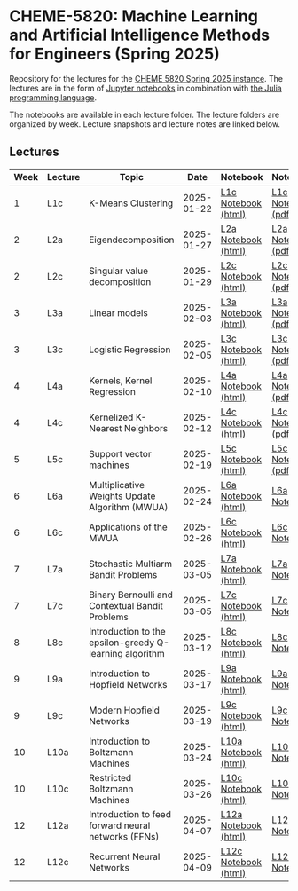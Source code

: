 # CHEME-5820: Machine Learning and Artificial Intelligence Methods for Engineers (Spring 2025)
Repository for the lectures for the [CHEME 5820 Spring 2025 instance](https://classes.cornell.edu/browse/roster/SP25/class/CHEME/5820). The lectures are in the form of [Jupyter notebooks](https://jupyter.org) in combination with [the Julia programming language](https://julialang.org). 

The notebooks are available in each lecture folder. The lecture folders are organized by week. Lecture snapshots and lecture notes are linked below.

## Lectures
| Week | Lecture |   Topic   |  Date       | Notebook | Notes
|------|---------|------ | ------|--------------------------------------------------------------------------|--------|
| 1    | L1c     | K-Means Clustering | 2025-01-22 | [L1c Notebook (html)](https://htmlview.glitch.me/?https://github.com/varnerlab/CHEME-5820-Lectures-Spring-2025/blob/main/lectures/week-1/L1c/CHEME-5820-L1c-UnsupervisedLearningAndClustering-S2025.html) | [L1c Notes (pdf)](https://github.com/varnerlab/CHEME-5820-Lectures-Spring-2025/blob/main/lectures/week-1/L1c/docs/Notes.pdf) |
| 2    | L2a     | Eigendecomposition | 2025-01-27 | [L2a Notebook (html)](https://htmlview.glitch.me/?https://github.com/varnerlab/CHEME-5820-Lectures-Spring-2025/blob/main/lectures/week-2/L2a/CHEME-5820-L2a-EigenDecomposition-S2025.html) | [L2a Notes (pdf)](https://github.com/varnerlab/CHEME-5820-Lectures-Spring-2025/blob/main/lectures/week-2/L2a/docs/Notes.pdf) |
| 2    | L2c     | Singular value decomposition | 2025-01-29 | [L2c Notebook (html)](https://htmlview.glitch.me/?https://github.com/varnerlab/CHEME-5820-Lectures-Spring-2025/blob/main/lectures/week-2/L2c/CHEME-5820-L2c-SingularValueDecomposition-S2025.html) | [L2c Notes (pdf)](https://github.com/varnerlab/CHEME-5820-Lectures-Spring-2025/blob/main/lectures/week-2/L2c/docs/Notes.pdf) |
| 3    | L3a     | Linear models | 2025-02-03 | [L3a Notebook (html)](https://htmlview.glitch.me/?https://github.com/varnerlab/CHEME-5820-Lectures-Spring-2025/blob/main/lectures/week-3/L3a/CHEME-5820-L3a-LinearRegressionModels-S2025.html) | [L3a Notes (pdf)](https://github.com/varnerlab/CHEME-5820-Lectures-Spring-2025/blob/main/lectures/week-3/L3a/docs/Notes.pdf) |
| 3    | L3c     | Logistic Regression | 2025-02-05 | [L3c Notebook (html)](https://htmlview.glitch.me/?https://github.com/varnerlab/CHEME-5820-Lectures-Spring-2025/blob/main/lectures/week-3/L3c/CHEME-5820-L3c-LogisticsRegressionModels-S2025.html) | [L3c Notes (pdf)](https://github.com/varnerlab/CHEME-5820-Lectures-Spring-2025/blob/main/lectures/week-3/L3c/docs/Notes.pdf) |
| 4    | L4a     | Kernels, Kernel Regression | 2025-02-10 | [L4a Notebook (html)](https://htmlview.glitch.me/?https://github.com/varnerlab/CHEME-5820-Lectures-Spring-2025/blob/main/lectures/week-4/L4a/CHEME-5820-L4a-KernelRegression-S2025.html) | [L4a Notes (pdf)](https://github.com/varnerlab/CHEME-5820-Lectures-Spring-2025/blob/main/lectures/week-4/L4a/docs/Notes.pdf) |
| 4    | L4c     | Kernelized K-Nearest Neighbors | 2025-02-12 | [L4c Notebook (html)](https://htmlview.glitch.me/?https://github.com/varnerlab/CHEME-5820-Lectures-Spring-2025/blob/main/lectures/week-4/L4c/CHEME-5820-L4c-KNN-S2025.html) | [L4c Notes (pdf)](https://github.com/varnerlab/CHEME-5820-Lectures-Spring-2025/blob/main/lectures/week-4/L4c/docs/Notes.pdf) |
| 5    | L5c     | Support vector machines | 2025-02-19 | [L5c Notebook (html)](https://htmlview.glitch.me/?https://github.com/varnerlab/CHEME-5820-Lectures-Spring-2025/blob/main/lectures/week-5/L5c/CHEME-5820-L5c-SupportVectorMachine-S2025.html) | [L5c Notes (pdf)](https://github.com/varnerlab/CHEME-5820-Lectures-Spring-2025/blob/main/lectures/week-5/L5c/docs/Notes.pdf) |
| 6    | L6a     | Multiplicative Weights Update Algorithm (MWUA) | 2025-02-24 | [L6a Notebook (html)](https://htmlview.glitch.me/?https://github.com/varnerlab/CHEME-5820-Lectures-Spring-2025/blob/main/lectures/week-6/L6a/CHEME-5820-L6a-MWA-S2025.html) | [L6a Notes](https://github.com/varnerlab/CHEME-5820-Lectures-Spring-2025/blob/main/lectures/week-6/L6a/docs) |
| 6    | L6c     | Applications of the MWUA | 2025-02-26 | [L6c Notebook (html)](https://htmlview.glitch.me/?https://github.com/varnerlab/CHEME-5820-Lectures-Spring-2025/blob/main/lectures/week-6/L6c/CHEME-5820-L6c-ApplicationsOfMWU-S2025.html) | [L6c Notes](https://github.com/varnerlab/CHEME-5820-Lectures-Spring-2025/blob/main/lectures/week-6/L6c/docs) |
| 7    | L7a     | Stochastic Multiarm Bandit Problems | 2025-03-05 | [L7a Notebook (html)](https://htmlview.glitch.me/?https://github.com/varnerlab/CHEME-5820-Lectures-Spring-2025/blob/main/lectures/week-7/L7a/CHEME-5820-L7a-MultiarmBanditProblems-S2025.html) | [L7a Notes](https://github.com/varnerlab/CHEME-5820-Lectures-Spring-2025/blob/main/lectures/week-7/L7a/docs) |
| 7    | L7c     | Binary Bernoulli and Contextual Bandit Problems | 2025-03-05 | [L7c Notebook (html)](https://htmlview.glitch.me/?https://github.com/varnerlab/CHEME-5820-Lectures-Spring-2025/blob/main/lectures/week-7/L7c/CHEME-5820-L7c-BinaryContextualBandit-S2025.html) | [L7c Notes](https://github.com/varnerlab/CHEME-5820-Lectures-Spring-2025/blob/main/lectures/week-7/L7c/docs) |
| 8    | L8c     | Introduction to the epsilon-greedy Q-learning algorithm | 2025-03-12 | [L8c Notebook (html)](https://htmlview.glitch.me/?https://github.com/varnerlab/CHEME-5820-Lectures-Spring-2025/blob/main/lectures/week-8/L8c/CHEME-5820-L8c-QLearning-S2025.html) | [L8c Notes](https://github.com/varnerlab/CHEME-5820-Lectures-Spring-2025/blob/main/lectures/week-8/L8c/docs) |
| 9    | L9a     | Introduction to Hopfield Networks | 2025-03-17 | [L9a Notebook (html)](https://htmlview.glitch.me/?https://github.com/varnerlab/CHEME-5820-Lectures-Spring-2025/blob/main/lectures/week-9/L9a/CHEME-5820-L9a-HopfieldNetworks-S2025.html) | [L9a Notes](https://github.com/varnerlab/CHEME-5820-Lectures-Spring-2025/blob/main/lectures/week-9/L9a/docs) |
| 9    | L9c     | Modern Hopfield Networks | 2025-03-19 | [L9c Notebook (html)](https://htmlview.glitch.me/?https://github.com/varnerlab/CHEME-5820-Lectures-Spring-2025/blob/main/lectures/week-9/L9c/CHEME-5820-L9c-ModernHopfield-S2025.html) | [L9c Notes](https://github.com/varnerlab/CHEME-5820-Lectures-Spring-2025/blob/main/lectures/week-9/L9c/docs) |
| 10    | L10a     | Introduction to Boltzmann Machines | 2025-03-24 | [L10a Notebook (html)](https://htmlview.glitch.me/?https://github.com/varnerlab/CHEME-5820-Lectures-Spring-2025/blob/main/lectures/week-10/L10a/CHEME-5820-L10a-BoltzmannMachines-S2025.html) | [L10a Notes](https://github.com/varnerlab/CHEME-5820-Lectures-Spring-2025/blob/main/lectures/week-10/L10a/docs) |
| 10    | L10c     | Restricted Boltzmann Machines | 2025-03-26 | [L10c Notebook (html)](https://htmlview.glitch.me/?https://github.com/varnerlab/CHEME-5820-Lectures-Spring-2025/blob/main/lectures/week-10/L10c/CHEME-L10c-RestrictedBoltzmannMachines-S2025.html) | [L10c Notes](https://github.com/varnerlab/CHEME-5820-Lectures-Spring-2025/blob/main/lectures/week-10/L10c/docs) |
| 12    | L12a     | Introduction to feed forward neural networks (FFNs) | 2025-04-07 | [L12a Notebook (html)](https://htmlview.glitch.me/?https://github.com/varnerlab/CHEME-5820-Lectures-Spring-2025/blob/main/lectures/week-12/L12a/CHEME-5820-L12a-FeedForwardNetworks-S2025.html) | [L12a Notes](https://github.com/varnerlab/CHEME-5820-Lectures-Spring-2025/blob/main/lectures/week-12/L12a/docs) |
| 12    | L12c     | Recurrent Neural Networks | 2025-04-09 | [L12c Notebook (html)](https://htmlview.glitch.me/?https://github.com/varnerlab/CHEME-5820-Lectures-Spring-2025/blob/main/lectures/week-12/L12c/CHEME-5820-L12c-RecurrentNetworks-S2025.html) | [L12c Notes](https://github.com/varnerlab/CHEME-5820-Lectures-Spring-2025/blob/main/lectures/week-12/L12c/docs) |
